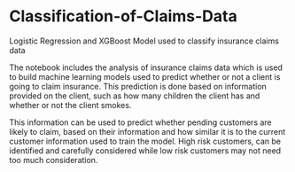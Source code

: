 # Classification-of-Claims-Data
Logistic Regression and XGBoost Model used to classify insurance claims data

The notebook includes the analysis of insurance claims data which is used to build machine learning models used to predict whether or not 
a client is going to claim insurance. This prediction is done based on information provided on the client, such as how many children the
client has and whether or not the client smokes.

This information can be used to predict whether pending customers are likely to claim, based on their information and how similar it is 
to the current customer information used to train the model. High risk customers, can be identified and carefully considered while low
risk customers may not need too much consideration.
